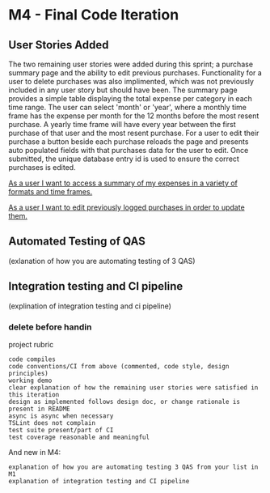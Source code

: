# M4 - Final Code Iteration 

## User Stories Added
The two remaining user stories were added during this sprint; a purchase summary page and the ability to edit previous purchases. Functionality for a user to delete purchases was also implimented, which was not previously included in any user story but should have been. The summary page provides a simple table displaying the total expense per category in each time range. The user can select 'month' or 'year', where a monthly time frame has the expense per month for the 12 months before the most resent purchase. A yearly time frame will have every year between the first purchase of that user and the most resent purchase. For a user to edit their purchase a button beside each purchase reloads the page and presents auto populated fields with that purchases data for the user to edit. Once submitted, the unique database entry id is used to ensure the correct purchases is edited.



[As a user I want to access a summary of my expenses in a variety of formats and time frames.](https://github.com/seng350/seng350f19-project-2-1/issues/7)

[As a user I want to edit previously logged purchases in order to update them.](https://github.com/seng350/seng350f19-project-2-1/issues/8)



## Automated Testing of QAS
(exlanation of how you are automating testing of 3 QAS)


## Integration testing and CI pipeline
(explination of integration testing and ci pipeline)


### delete before handin
project rubric

    code compiles
    code conventions/CI from above (commented, code style, design principles)
    working demo
    clear explanation of how the remaining user stories were satisfied in this iteration
    design as implemented follows design doc, or change rationale is present in README
    async is async when necessary
    TSLint does not complain
    test suite present/part of CI
    test coverage reasonable and meaningful

And new in M4:

    explanation of how you are automating testing 3 QAS from your list in M1
    explanation of integration testing and CI pipeline
